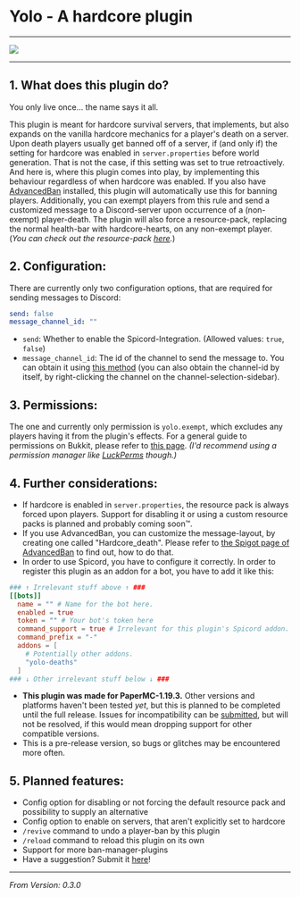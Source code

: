 # Yolo - A hardcore plugin

---

[![](https://jitpack.io/v/eingruenesbeb/Yolo.svg)](https://jitpack.io/#eingruenesbeb/Yolo)

---

## 1. What does this plugin do?

You only live once... the name says it all.

This plugin is meant for hardcore survival servers, that implements, but also expands on the vanilla hardcore 
mechanics for a player's death on a server.\
Upon death players usually get banned off of a server, if (and only if) the setting for hardcore was enabled in 
`server.properties` before world generation. That is not the case, if this setting was set to true retroactively. And 
here is, where this plugin comes into play, by implementing this behaviour regardless of when hardcore was enabled. If 
you also have [AdvancedBan](https://www.spigotmc.org/resources/advancedban.8695/) installed, this plugin will 
automatically use this for banning players. 
Additionally, you can exempt players from this rule and send a customized message to a Discord-server upon occurrence of 
a (non-exempt) player-death. The plugin will also force a resource-pack, replacing the normal health-bar with 
hardcore-hearts, on any non-exempt player. (*You can check out the resource-pack 
[here](https://drive.google.com/file/d/1UWoiOGFlt2QIyQPVKAv5flLTNeNiI439/view?usp=share_link).*)

## 2. Configuration:

There are currently only two configuration options, that are required for sending messages to Discord:
```yaml
send: false
message_channel_id: ""
```
- `send`: Whether to enable the Spicord-Integration. (Allowed values: `true`, `false`)
- `message_channel_id`: The id of the channel to send the message to. You can obtain it using 
[this method](https://support.discord.com/hc/en-us/articles/206346498-Where-can-I-find-my-User-Server-Message-ID-) (you
can also obtain the channel-id by itself, by right-clicking the channel on the channel-selection-sidebar).

## 3. Permissions:

The one and currently only permission is `yolo.exempt`, which excludes any players having it from the plugin's effects.
For a general guide to permissions on Bukkit, please refer to 
[this page](https://bukkit.fandom.com/wiki/Permissions.yml). *(I'd recommend using a permission manager like 
[LuckPerms](https://luckperms.net/) though.)*

## 4. Further considerations:

- If hardcore is enabled in `server.properties`, the resource pack is always forced upon players. Support for disabling
it or using a custom resource packs is planned and probably coming soon™.
- If you use AdvancedBan, you can customize the message-layout, by creating one called "Hardcore_death". Please refer 
to [the Spigot page of AdvancedBan](https://www.spigotmc.org/resources/advancedban.8695/#Configuration) to find out, 
how to do that.
- In order to use Spicord, you have to configure it correctly. In order to register this plugin as an addon for a bot, 
you have to add it like this:
```toml
### ↑ Irrelevant stuff above ↑ ###
[[bots]]
  name = "" # Name for the bot here.
  enabled = true
  token = "" # Your bot's token here
  command_support = true # Irrelevant for this plugin's Spicord addon.
  command_prefix = "-"
  addons = [
    # Potentially other addons.
    "yolo-deaths"
  ]
### ↓ Other irrelevant stuff below ↓ ###
```
- **This plugin was made for PaperMC-1.19.3.** Other versions and platforms haven't been tested *yet*, but this is planned 
to be completed until the full release. Issues for incompatibility can be [submitted](https://github.com/eingruenesbeb/Yolo/issues/new/choose), but will not be resolved, if 
this would mean dropping support for other compatible versions.
- This is a pre-release version, so bugs or glitches may be encountered more often.

## 5. Planned features:
- Config option for disabling or not forcing the default resource pack and possibility to supply an alternative
- Config option to enable on servers, that aren't explicitly set to hardcore
- `/revive` command to undo a player-ban by this plugin
- `/reload` command to reload this plugin on its own
- Support for more ban-manager-plugins
- Have a suggestion? Submit it [here](https://github.com/eingruenesbeb/Yolo/issues/new/choose)!

---
*From Version: 0.3.0*
